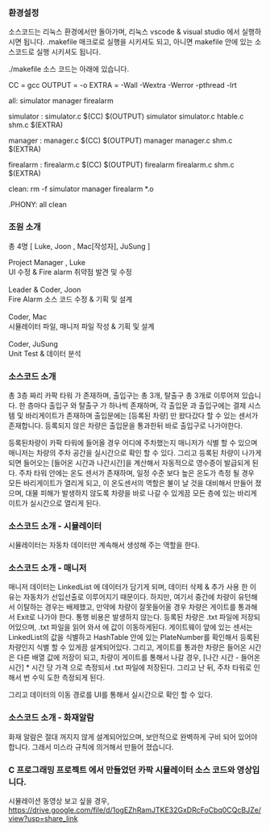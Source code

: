 ### 환경설정

소스코드는 리눅스 환경에서만 돌아가며, 리눅스 vscode & visual studio 에서 실행하시면 됩니다. 
.makefile 매크로로 실행을 시키셔도 되고, 아니면 makefile 안에 있는 소스코드로 실행 시키셔도 됩니다.

./makefile 소스 코드는 아래에 있습니다.

CC = gcc
OUTPUT = -o
EXTRA = -Wall -Wextra -Werror -pthread -lrt

all: simulator manager firealarm

simulator : simulator.c
	$(CC) $(OUTPUT) simulator simulator.c htable.c shm.c $(EXTRA)

manager : manager.c
	$(CC) $(OUTPUT) manager manager.c shm.c $(EXTRA)

firealarm : firealarm.c
	$(CC) $(OUTPUT) firealarm firealarm.c shm.c $(EXTRA)

clean:
	rm -f simulator manager firealarm *.o

.PHONY: all clean

### 조원 소개

총 4명 [ Luke, Joon , Mac[작성자], JuSung ]

Project Manager , Luke<br>
UI 수정 & Fire alarm 취약점 발견 및 수정 <br><br>
Leader & Coder, Joon<br>
Fire Alarm 소스 코드 수정 & 기획 및 설계  <br> <br>
Coder, Mac  <br>
시뮬레이터 파일, 매니저 파일 작성 & 기획 및 설계  <br> <br>
Coder, JuSung  <br>
Unit Test & 데이터 분석

### 소스코드 소개

총 3층 짜리 카팍 타워 가 존재하며, 출입구는 총 3개, 탈출구  총 3개로 이루어져 있습니다. 한 층마다 출입구 와 탈출구 가 하나씩 존재하며, 각 출입문 과 출입구에는 결제 시스템 및 바리게이트가 존재하며 출입문에는 [등록된 차량] 만 왔다갔다 할 수 있는 센서가 존재합니다. 등록되지 않은 차량은 출입문을 통과한뒤 바로 출입구로 나가야한다. 

등록된차량이 카팍 타워에 들어올 경우 어디에 주차했는지 매니저가 식별 할 수 있으며 매니저는 차량의 주차 공간을 실시간으로 확인 할 수 있다. 그리고 등록된 차량이 나가게 되면 들어오는 [들어온 시간과 나간시간]을 계산해서 자동적으로 영수증이 발급되게 된다. 
주차 타워 안에는 온도 센서가 존재하며, 일정 수준 보다 높은 온도가 측정 될 경우 모든 바리게이트가 열리게 되고, 이 온도센서의 역할은 불이 날 것을 대비해서 만들어 졌으며, 대물 피해가 발생하지 않도록 차량을 바로 나갈 수 있게끔 모든 층에 있는 바리게이트가 실시간으로 열리게 된다.  
### 소스코드 소개 - 시뮬레이터

시뮬레이터는 자동차 데이터만 계속해서 생성해 주는 역할을 한다.

### 소스코드 소개 - 매니저

매니저 데이터는 LinkedList 에 데이터가 담기게 되며, 데이터 삭제 & 추가 <LinkedList> 사용 한 이유는 자동차가 선입선출로 이루어지기 때문이다. 
하지만, 여기서 중간에 차량이 유턴해서 이탈하는 경우는 배제했고, 만약에 차량이 잘못들어올 경우 차량은 게이트를 통과해서 
Exit로 나가야 한다. 통행 비용은 발생하지 않는다. 등록된 차량은 .txt 파일에 저장되어있으며, .txt 파일을 읽어 와서 <HashTable> 에 값이 이동하게된다. 게이트웨이 앞에 있는 센서는 LinkedList의 값을 식별하고 HashTable 안에 있는 PlateNumber를 확인해서 등록된 차량인지 식별 할 수 있게끔 설계되어있다. 그리고, 게이트를 통과한 차량은 들어온 시간은 다른 배열 값에 저장이 되고, 차량이 게이트를 통해서 나갈 경우, [나간 시간 - 들어온 시간] * 시간 당 가격 으로 측정되서 .txt 파일에 저장된다. 그리고 난 뒤, 주차 타워로 인해서 번 수익 도한 측정되게 된다. 

그리고 데이터의 이동 경로를 UI를 통해서 실시간으로 확인 할 수 있다. 

### 소스코드 소개 - 화재알람

화재 알람은 절대 꺼지지 않게 설계되어있으며, 보안적으로 완벽하게 구비 되어 있어야합니다. 그래서 미스라 규칙에 의거해서 만들어 졌습니다. 


### C 프로그래밍 프로젝트 에서 만들었던 카팍 시뮬레이터 소스 코드와 영상입니다. 
시뮬레이션 동영상 보고 싶을 경우, https://drive.google.com/file/d/1ogEZhRamJTKE32GxDRcFoCbq0CQcBJZe/view?usp=share_link
